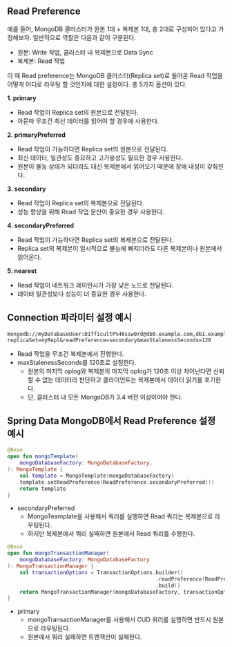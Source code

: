 ## Read Preference

예를 들어, MongoDB 클러스터가 원본 1대 + 복제본 1대, 총 2대로 구성되어 있다고 가정해보자. 일반적으로 역할은 다음과 같이 구분된다.
- 원본: Write 작업, 클러스터 내 복제본으로 Data Sync
- 복제본: Read 작업

이 때 Read preference는 MongoDB 클러스터(Replica set)로 들어온 Read 작업을 어떻게 어디로 라우팅 할 것인지에 대한 설정이다. 총 5가지 옵션이 있다.

**1. primary**

- Read 작업이 Replica set의 원본으로 전달된다.
- 아묻따 무조건 최신 데이터를 읽어야 할 경우에 사용한다.

**2. primaryPreferred**

- Read 작업이 가능하다면 Replica set의 원본으로 전달된다.
- 최신 데이터, 일관성도 중요하고 고가용성도 필요한 경우 사용한다.
- 원본이 불능 상태가 되더라도 대신 복제본에서 읽어오기 때문에 장애 내성이 갖춰진다.

**3. secondary**

- Read 작업이 Replica set의 복제본으로 전달된다.
- 성능 향상을 위해 Read 작업 분산이 중요한 경우 사용한다.

**4. secondaryPreferred**

- Read 작업이 가능하다면 Replica set의 복제본으로 전달된다.
- Replica set의 복제본이 일시적으로 불능에 빠지더라도 다른 복제본이나 원본에서 읽어온다.

**5. nearest**

- Read 작업이 네트워크 레이턴시가 가장 낮은 노드로 전달된다.
- 데이터 일관성보다 성능이 더 중요한 경우 사용한다.

## Connection 파라미터 설정 예시

```
mongodb://myDatabaseUser:D1fficultP%40ssw0rd@db0.example.com,db1.example.com,db2.example.com/?replicaSet=myRepl&readPreference=secondary&maxStalenessSeconds=120
```
- Read 작업을 무조건 복제본에서 진행한다.
- maxStalenessSeconds를 120초로 설정한다.
    - 원본의 마지막 oplog와 복제본의 마지막 oplog가 120초 이상 차이난다면 신뢰할 수 없는 데이터라 판단하고 클라이언트는 복제본에서 데이터 읽기를 포기한다.
    - 단, 클러스터 내 모든 MongoDB가 3.4 버전 이상이어야 한다.

## Spring Data MongoDB에서 Read Preference 설정 예시

```kotlin
@Bean
open fun mongoTemplate(
    mongoDatabaseFactory: MongoDatabaseFactory,
): MongoTemplate {
    val template = MongoTemplate(mongoDatabaseFactory)
    template.setReadPreference(ReadPreference.secondaryPreferred())
    return template
}
```
- secondaryPreferred
    - MongoTeamplate을 사용해서 쿼리를 실행하면 Read 쿼리는 복제본으로 라우팅된다.
    - 하지만 복제본에서 쿼리 실패하면 원본에서 Read 쿼리를 수행한다.

```kotlin
@Bean
open fun mongoTransactionManager(
    mongoDatabaseFactory: MongoDatabaseFactory
): MongoTransactionManager {
    val transactionOptions = TransactionOptions.builder()
                                                .readPreference(ReadPreference.primary())
                                                .build()
    return MongoTransactionManager(mongoDatabaseFactory, transactionOptions)
}
```
- primary
    - mongoTransactionManager를 사용해서 CUD 쿼리를 실행하면 반드시 원본으로 라우팅된다.
    - 원본에서 쿼리 실패하면 트랜잭션이 실패한다.
